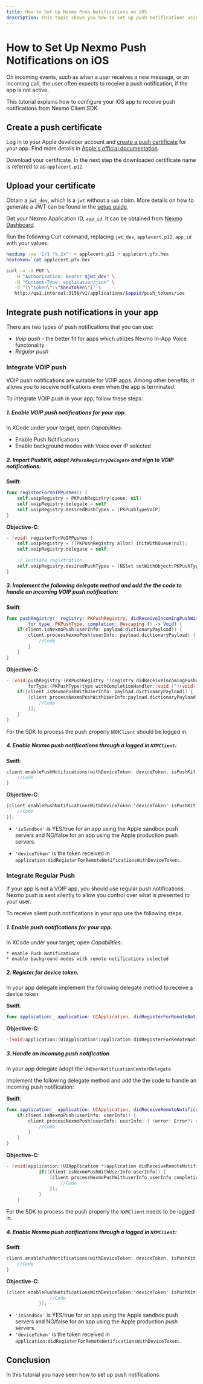 ```yaml
---
title: How to Set Up Nexmo Push Notifications on iOS
description: This topic shows you how to set up push notifications using Firebase.
---
```


# How to Set Up Nexmo Push Notifications on iOS

On incoming events, such as when a user receives a new message, or an incoming call, the user often expects to receive a push notification, if the app is not active.

This tutorial explains how to configure your iOS app to receive push notifications from Nexmo Client SDK.

## Create a push certificate

Log in to your Apple developer account and [create a push certificate](https://developer.apple.com/account/ios/certificate/) for your app. Find more details in [Apple's official documentation](https://developer.apple.com/documentation/usernotifications/setting_up_a_remote_notification_server/establishing_a_certificate-based_connection_to_apns). 

Download your certificate. In the next step the downloaded certificate name is referred to as `applecert.p12`.

## Upload your certificate

Obtain a `jwt_dev`, which is a `jwt` without a `sub` claim. More details on how to generate a JWT can be found in the [setup guide](/client-sdk/getting-started/generate-test-credentials#generate-a-user-jwt).

Get your Nexmo Application ID, `app_id`. It can be obtained from [Nexmo Dashboard](https://dashboard.nexmo.com/voice/your-applications).

Run the following Curl command, replacing `jwt_dev`, `applecert.p12`, `app_id` with your values:

```sh
hexdump -ve '1/1 "%.2x"' < applecert.p12 > applecert.pfx.hex
hextoken=`cat applecert.pfx.hex`

curl -v -X PUT \
   -H "Authorization: Bearer $jwt_dev" \
   -H "Content-Type: application/json" \
   -d "{\"token\":\"$hextoken\"}" \
   http://qa1.internal:3150/v1/applications/$appid/push_tokens/ios
```

## Integrate push notifications in your app

There are two types of push notifications that you can use:

* *Voip push* - the better fit for apps which utilizes Nexmo In-App Voice funcionality
* *Regular push*

### Integrate VOIP push

VOIP push notifications are suitable for VOIP apps. Among other benefits, it allows you to receive notifications even when the app is terminated.

To integrate VOIP push in your app, follow these steps:

##### 1. Enable VOIP push notifications for your app.
   
   In XCode under *your target*, open *Capabilities*:

   * Enable Push Notifications
   * Enable background modes with Voice over IP selected

##### 2. Import PushKit, adopt `PKPushRegistryDelegate` and sign to VOIP notifications:

**Swift**:

```swift
func registerForVoIPPushes() {
    self.voipRegistry = PKPushRegistry(queue: nil)
    self.voipRegistry.delegate = self
    self.voipRegistry.desiredPushTypes = [PKPushTypeVoIP]
}
```

**Objective-C**:

```objective-c
- (void) registerForVoIPPushes {
    self.voipRegistry = [[PKPushRegistry alloc] initWithQueue:nil];
    self.voipRegistry.delegate = self;
    
    // Initiate registration.
    self.voipRegistry.desiredPushTypes = [NSSet setWithObject:PKPushTypeVoIP];
}
```

##### 3. Implement the following delegate method and add the the code to handle an incoming VOIP push notification:

**Swift**:

```swift
func pushRegistry(_ registry: PKPushRegistry, didReceiveIncomingPushWith payload: PKPushPayload, 
        for type: PKPushType, completion: @escaping () -> Void) {
    if(client.isNexmoPush(userInfo: payload.dictionaryPayload)) {
        client.processNexmoPush(userInfo: payload.dictionaryPayload) { (error: Error?) in
            //Code
        }
    }
}
```

**Objective-C**:

```objective-c
- (void)pushRegistry:(PKPushRegistry *)registry didReceiveIncomingPushWithPayload:(PKPushPayload *)payload 
        forType:(PKPushType)type withCompletionHandler:(void (^)(void))completion {
    if([client isNexmoPushWithUserInfo: payload.dictionaryPayload]) {
        [client processNexmoPushWithUserInfo:payload.dictionaryPayload completion:^(NSError * _Nullable error) {
            //Code
        }];
    }
}
```

For the SDK to process the push properly `NXMClient` should be logged in.

##### 4. Enable Nexmo push notifications through a logged in `NXMClient`:

**Swift**:

```swift
client.enablePushNotifications(withDeviceToken: deviceToken, isPushKit: true, isSandbox: isSandbox) { error in 
    //Code
}
```

**Objective-C**:

```objective-c
[client enablePushNotificationsWithDeviceToken:'deviceToken' isPushKit:YES isSandbox:'isSandbox' completion:^(NSError * _Nullable error) {
    //Code
}];
```

* `'isSandbox'` is YES/true for an app using the Apple sandbox push servers and NO/false for an app using the Apple production push servers.  

* `'deviceToken'` is the token received in `application:didRegisterForRemoteNotificationsWithDeviceToken:`.

### Integrate Regular Push

If your app is not a VOIP app, you should use regular push notifications. Nexmo push is sent silently to allow you control over what is presented to your user.  

To receive silent push notifications in your app use the following steps.

##### 1. Enable push notifications for your app.

In XCode under your target, open *Capabilities*:

    * enable Push Notifications
    * enable background modes with remote notifications selected

##### 2. Register for device token.

In your app delegate implement the following delegate method to receive a device token:  

**Swift**:

```swift
func application(_ application: UIApplication, didRegisterForRemoteNotificationsWithDeviceToken deviceToken: Data)
```

**Objective-C**:

```objective-c
-(void)application:(UIApplication*)application didRegisterForRemoteNotificationsWithDeviceToken:(NSData *)deviceToken;
```

##### 3. Handle an incoming push notification

In your app delegate adopt the `UNUserNotificationCenterDelegate`.

Implement the following delegate method and add the the code to handle an incoming push notification:

**Swift**:

```swift
func application(_ application: UIApplication, didReceiveRemoteNotification userInfo: [AnyHashable : Any], fetchCompletionHandler completionHandler: @escaping (UIBackgroundFetchResult) -> Void) {
    if(client.isNexmoPush(userInfo: userInfo)) {
        client.processNexmoPush(userInfo: userInfo) { (error: Error?) in
            //Code
        }
    }
}
```

**Objective-C**:

```objective-c
- (void)application:(UIApplication *)application didReceiveRemoteNotification:(nonnull NSDictionary *)userInfo fetchCompletionHandler:(nonnull void (^)(UIBackgroundFetchResult))completionHandler {
            if([client isNexmoPushWithUserInfo:userInfo]) {
                [client processNexmoPushWithuserInfo:userInfo completion:^(NSError * _Nullable error) {
                    //Code
                }];
            }
    }
```

For the SDK to process the push properly the `NXMClient` needs to be logged in.

##### 4. Enable Nexmo push notifications through a logged in `NXMClient`:

**Swift**:

```swift
client.enablePushNotifications(withDeviceToken: deviceToken, isPushKit: false, isSandbox: isSandbox) { (error: Error?) in 
    //Code    
}
```

**Objective-C**:

```objective-c
[client enablePushNotificationsWithDeviceToken:'deviceToken' isPushKit:NO isSandbox:'isSandbox' completion:^(NSError * _Nullable error) {
                //Code
            }];
```

* `'isSandbox'` is YES/true for an app using the Apple sandbox push servers and NO/false for an app using the Apple production push servers.  
* `'deviceToken'` is the token received in `application:didRegisterForRemoteNotificationsWithDeviceToken:`.

## Conclusion

In this tutorial you have seen how to set up push notifications.
